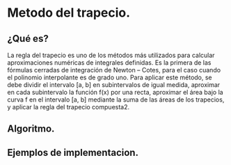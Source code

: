 # Metodo del trapecio.

## ¿Qué es?
La regla del trapecio es uno de los métodos más utilizados para calcular aproximaciones numéricas de integrales definidas. Es la primera de las fórmulas cerradas de integración de  Newton – Cotes, para el caso cuando el polinomio interpolante es de grado uno.
Para aplicar este método, se debe dividir el intervalo [a, b] en subintervalos de igual medida, aproximar en cada subintervalo la función f(x) por una recta, aproximar el área bajo la curva f en el intervalo [a, b] mediante la suma de las áreas de los trapecios, y aplicar la regla del trapecio compuesta2.

## Algoritmo.
## Ejemplos de implementacion.

